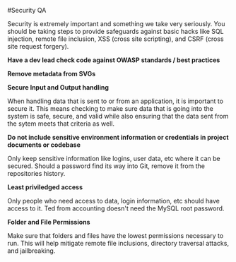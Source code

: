 #Security QA

Security is extremely important and something we take very seriously. You should be taking steps to provide safeguards against basic hacks like SQL injection, remote file inclusion, XSS (cross site scripting), and CSRF (cross site request forgery).

**Have a dev lead check code against OWASP standards / best practices**

**Remove metadata from SVGs**

**Secure Input and Output handling**

When handling data that is sent to or from an application, it is important to secure it. This means checking to make sure data that is going into the system is safe, secure, and valid while also ensuring that the data sent from the sytem meets that criteria as well.

**Do not include sensitive environment information or credentials in project documents or codebase**

Only keep sensitive information like logins, user data, etc where it can be secured. Should a password find its way into Git, remove it from the repositories history. 

**Least priviledged access**

Only people who need access to data, login information, etc should have access to it. Ted from accounting doesn't need the MySQL root password.

**Folder and File Permissions**

Make sure that folders and files have the lowest permissions necessary to run. This will help mitigate remote file inclusions, directory traversal attacks, and jailbreaking.